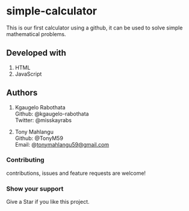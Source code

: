 # simple-calculator
This is our first calculator using a github, it can be used to solve simple mathematical problems.

## Developed with
1. HTML
2. JavaScript

## Authors
1. Kgaugelo Rabothata <br>
   Github: @kgaugelo-rabothata <br>
   Twitter: @misskayrabs

2. Tony Mahlangu <br>
   Github: @TonyM59 <br>
   Email: @tonymahlangu59@gmail.com

### Contributing
contributions, issues and feature requests are welcome!

### Show your support
Give a Star if you like this project.


